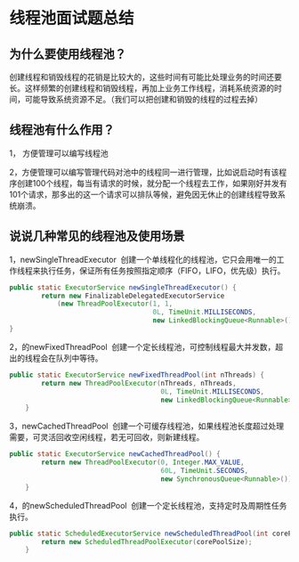 # 线程池面试题总结

## 为什么要使用线程池？

创建线程和销毁线程的花销是比较大的，这些时间有可能比处理业务的时间还要长。这样频繁的创建线程和销毁线程，再加上业务工作线程，消耗系统资源的时间，可能导致系统资源不足。（我们可以把创建和销毁的线程的过程去掉）

## 线程池有什么作用？

1， 方便管理可以编写线程池

2，方便管理可以编写管理代码对池中的线程同一进行管理，比如说启动时有该程序创建100个线程，每当有请求的时候，就分配一个线程去工作，如果刚好并发有101个请求，那多出的这一个请求可以排队等候，避免因无休止的创建线程导致系统崩溃。

## 说说几种常见的线程池及使用场景

1，newSingleThreadExecutor  创建一个单线程化的线程池，它只会用唯一的工作线程来执行任务，保证所有任务按照指定顺序（FIFO，LIFO，优先级）执行。

```java
public static ExecutorService newSingleThreadExecutor() {
        return new FinalizableDelegatedExecutorService
            (new ThreadPoolExecutor(1, 1,
                                    0L, TimeUnit.MILLISECONDS,
                                    new LinkedBlockingQueue<Runnable>()));
}
```

2，的newFixedThreadPool  创建一个定长线程池，可控制线程最大并发数，超出的线程会在队列中等待。

```java
public static ExecutorService newFixedThreadPool(int nThreads) {
        return new ThreadPoolExecutor(nThreads, nThreads,
                                      0L, TimeUnit.MILLISECONDS,
                                      new LinkedBlockingQueue<Runnable>());
    }
```

3，newCachedThreadPool  创建一个可缓存线程池，如果线程池长度超过处理需要，可灵活回收空闲线程，若无可回收，则新建线程。

```java
public static ExecutorService newCachedThreadPool() {
        return new ThreadPoolExecutor(0, Integer.MAX_VALUE,
                                      60L, TimeUnit.SECONDS,
                                      new SynchronousQueue<Runnable>());
    }
```

4，的newScheduledThreadPool  创建一个定长线程池，支持定时及周期性任务执行。

```java
public static ScheduledExecutorService newScheduledThreadPool(int corePoolSize) {
        return new ScheduledThreadPoolExecutor(corePoolSize);
    }
```
